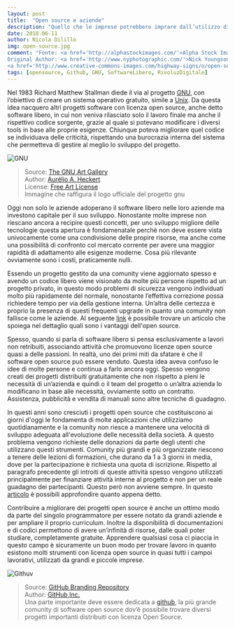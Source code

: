 ```yaml
---
layout: post
title:  "Open source e aziende"
description: "Quello che le imprese potrebbero imprare dall’utilizzo di strumenti con licenza open source."
date: 2018-06-11
author: Nicola Dilillo
img: open-source.jpg
comment: "Fonte: <a href='http://alphastockimages.com/'>Alpha Stock Images</a><br>
Original Author: <a href='http://www.nyphotographic.com/'>Nick Youngson</a><br>
<a href='http://www.creative-commons-images.com/highway-signs/o/open-source.html'>Immagine Originale</a>"
tags: [opensource, Github, GNU, SoftwareLibero, RivoluzDigitale]
---
```


Nel 1983 Richard Matthew Stallman diede il via al progetto [GNU](https://it.wikipedia.org/wiki/GNU), con l’obiettivo di creare un sistema operativo gratuito, simile a [Unix](https://it.wikipedia.org/wiki/Unix/). Da questa idea nacquero altri progetti software con licenza open source, anche detto software libero, in cui non veniva rilasciato solo il lavoro finale ma anche il rispettivo codice sorgente, grazie al quale si potevano modificare i diversi tools in base alle proprie esigenze. Chiunque poteva migliorare quel codice se individuava delle criticità, rispettando una burocrazia interna del sistema che permetteva di gestire al meglio lo sviluppo del progetto.

![GNU]({{site.baseurl}}/assets/images/The_GNU_logo.png)
>Source: [The GNU Art Gallery](http://www.gnu.org/graphics/heckert_gnu.html)<br>
>Author: [Aurélio A. Heckert](http://aurium.cjb.net/)<br>
>License: [Free Art License](http://artlibre.org/licence.php/lalgb.html)<br>
>Immagine che raffigura il logo ufficiale del progetto gnu

Oggi non solo le aziende adoperano il software libero nelle loro aziende ma investono capitale per il suo sviluppo.
Nonostante molte imprese non riescano ancora a recipire questi concetti, per uno sviluppo migliore delle tecnologie questa apertura è fondamenatale perchè non deve essere vista univocamente come una condivisione delle propire risorse, ma anche come una possibilità di confronto col mercato corrente per avere una maggior rapidità di adattamento alle esigenze moderne. Cosa più rilevante ovviamente sono i costi, praticamente nulli.

Essendo un progetto gestito da una comunity viene aggiornato spesso e avendo un codice libero viene visionato da molte più persone rispetto ad un progetto privato, in questo modo problemi di sicurezza vengono individuati molto più rapidamente del normale, nonostante l’effettiva correzione possa richiedere tempo per via della gestione interna.
Un’altra delle certezza è proprio la presenza di questi frequenti upgrade in quanto una comunity non fallisce come le aziende.
Al seguente [link](https://www.itempd.it/vantaggi-open-source/) è possibile trovare un articolo che spoiega nel dettaglio quali sono i vantaggi dell'open source.

Spesso, quando si parla di software libero si pensa esclusivamente a lavori non retribuiti, associando attività che promuovono licenze open source quasi a delle passioni.
In realtà, uno dei primi miti da sfatare è che il software open source può essere  venduto. Questa idea aveva confuso le idee di molte persone e continua a farlo ancora oggi.
Spesso vengono creati dei progetti distribuiti gratuitamente che non rispetto a pieni le necessità di un’azienda e quindi o il team del progetto o un’altra azienda lo modificano in base alle necessità, ovviamente sotto un contratto.
Assistenza, pubblicità e vendita di manuali sono altre tecniche di guadagno.

In questi anni sono cresciuti i progetti open source che costituiscono ai giorni d'oggi le fondamenta di molte applicazioni che utilizziamo quotidianamente e la comunity non riesce a mantenere una velocità di sviluppo adeguata all'evoluzione delle necessità della società. A questo problema vengono richieste delle donazioni da parte degli utenti che utilizzano questi strumenti. Comunity più grandi e più organizzate riescono a tenere delle lezioni di formazioni, che durano da 1 a 3 giorni in media, dove per la partecipazione è richiesta una quota di iscrizione.
Rispetto al paragrafo precedente gli introiti di queste attività spesso vengono utilizzati principalmente per finanziare attività interne al progetto e non per un reale guadagno dei partecipanti. Questo però non avviene sempre.
In questo [articolo](https://www.google.it/amp/s/matteoenna.it/guadagnare-con-il-software-libero/amp/) è possibili approfondire quanto appena detto.

Contribuire a migliorare dei progetti open source è anche  un ottimo modo da parte del singolo programmatore per essere notato da grandi aziende e per ampliare il proprio curriculum. Inoltre la disponibilità di documentazioni e di codici permettono di avere un’infinità di risorse, dalle quali poter studiare, completamente gratuite.
Apprendere qualsiasi cosa ci piaccia in questo campo è sicuramente un buon modo per trovare lavoro in quanto esistono molti strumenti con licenza open source in quasi tutti i campoi lavorativi, utilizzati da grandi e piccole imprese.

![Githuv]({{site.baseurl}}/assets/images/GitHub.svg)
> Source: [GitHub Branding Repository](http://github.com/mojombo/github-media/blob/master/logos/github_logo_social_coding_outlined.ai)<br>
>Author: [GitHub,Inc.](https://github.com/)<br>
> Una parte importante deve essere dedicata a  [github](https://github.com/open-source), la più grande comunity di software open source dov’è possibile trovare diversi progetti importanti distribuiti con licenza Open Source.

